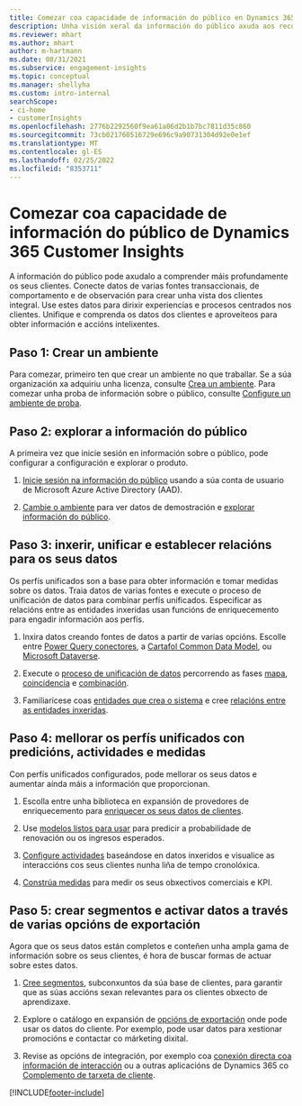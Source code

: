 ```yaml
---
title: Comezar coa capacidade de información do público en Dynamics 365 Customer Insights
description: Unha visión xeral da información do público axuda aos recursos a comezar rapidamente.
ms.reviewer: mhart
ms.author: mhart
author: m-hartmann
ms.date: 08/31/2021
ms.subservice: engagement-insights
ms.topic: conceptual
ms.manager: shellyha
ms.custom: intro-internal
searchScope:
- ci-home
- customerInsights
ms.openlocfilehash: 2776b2292560f9ea61a06d2b1b7bc7811d35c860
ms.sourcegitcommit: 73cb021760516729e696c9a90731304d92e0e1ef
ms.translationtype: MT
ms.contentlocale: gl-ES
ms.lasthandoff: 02/25/2022
ms.locfileid: "8353711"
---
```

# <a name="get-started-with-dynamics-365-customer-insights-audience-insights-capability"></a>Comezar coa capacidade de información do público de Dynamics 365 Customer Insights

A información do público pode axudalo a comprender máis profundamente os seus clientes. Conecte datos de varias fontes transaccionais, de comportamento e de observación para crear unha vista dos clientes integral. Use estes datos para dirixir experiencias e procesos centrados nos clientes. Unifique e comprenda os datos dos clientes e aproveiteos para obter información e accións intelixentes.

## <a name="step-1-create-an-environment"></a>Paso 1: Crear un ambiente

Para comezar, primeiro ten que crear un ambiente no que traballar. Se a súa organización xa adquiriu unha licenza, consulte [Crea un ambiente](create-environment.md). Para comezar unha proba de información sobre o público, consulte [Configure un ambiente de proba](../trial-signup.md). 

## <a name="step-2-explore-audience-insights"></a>Paso 2: explorar a información do público

A primeira vez que inicie sesión en información sobre o público, pode configurar a configuración e explorar o produto.

1. [Inicie sesión na información do público](https://home.ci.ai.dynamics.com) usando a súa conta de usuario de Microsoft Azure Active Directory (AAD).

1. [Cambie o ambiente](manage-environments.md#switch-environments) para ver datos de demostración e [explorar información do público](home.md).

##  <a name="step-3-ingest-unify-and-set-up-relationships-for-your-data"></a>Paso 3: inxerir, unificar e establecer relacións para os seus datos

Os perfís unificados son a base para obter información e tomar medidas sobre os datos. Traia datos de varias fontes e execute o proceso de unificación de datos para combinar perfís unificados. Especificar as relacións entre as entidades inxeridas usan funcións de enriquecemento para engadir información aos perfís. 

1. Inxira datos creando fontes de datos a partir de varias opcións. Escolle entre [Power Query conectores](connect-power-query.md), a [Cartafol Common Data Model](connect-common-data-model.md), ou [Microsoft Dataverse](/dynamics365/customer-insights/audience-insights/connect-dataverse-managed-lake). 

1. Execute o [proceso de unificación de datos](data-unification.md) percorrendo as fases [mapa](map-entities.md), [coincidencia](match-entities.md) e [combinación](merge-entities.md).

1. Familiarícese coas [entidades que crea o sistema](entities.md) e cree [relacións entre as entidades inxeridas](relationships.md).
    
## <a name="step-4-enhance-unified-profiles-with-predictions-activities-and-measures"></a>Paso 4: mellorar os perfís unificados con predicións, actividades e medidas

Con perfís unificados configurados, pode mellorar os seus datos e aumentar aínda máis a información que proporcionan.

1. Escolla entre unha biblioteca en expansión de provedores de enriquecemento para [enriquecer os seus datos de clientes](enrichment-hub.md).

1. Use [modelos listos para usar](predictions-overview.md) para predicir a probabilidade de renovación ou os ingresos esperados.

1. [Configure actividades](activities.md) baseándose en datos inxeridos e visualice as interaccións cos seus clientes nunha liña de tempo cronolóxica. 

1. [Constrúa medidas](measures.md) para medir os seus obxectivos comerciais e KPI.
 
## <a name="step-5-create-segments-and-activate-data-through-various-export-options"></a>Paso 5: crear segmentos e activar datos a través de varias opcións de exportación

Agora que os seus datos están completos e conteñen unha ampla gama de información sobre os seus clientes, é hora de buscar formas de actuar sobre estes datos. 

1. [Cree segmentos](segments.md), subconxuntos da súa base de clientes, para garantir que as súas accións sexan relevantes para os clientes obxecto de aprendizaxe.

1. Explore o catálogo en expansión de [opcións de exportación](export-destinations.md) onde pode usar os datos do cliente. Por exemplo, pode usar datos para xestionar promocións e contactar co márketing dixital.

1. Revise as opcións de integración, por exemplo coa [conexión directa coa información de interacción](../engagement-insights/integrate-audience-insights-engagement-insights.md) ou a outras aplicacións de Dynamics 365 co [Complemento de tarxeta de cliente](customer-card-add-in.md).  


[!INCLUDE[footer-include](../includes/footer-banner.md)]